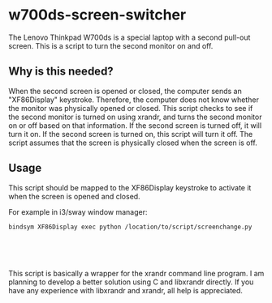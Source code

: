# w700ds-screen-switcher

The Lenovo Thinkpad W700ds is a special laptop with a second pull-out screen. This is a script to turn the second
monitor on and off.

## Why is this needed?
When the second screen is opened or closed, the computer sends an "XF86Display" keystroke. Therefore, the computer does
not know whether the monitor was physically opened or closed. This script checks to see if the second monitor is turned
on using xrandr, and turns the second monitor on or off based on that information. If the second screen is turned off,
it will turn it on. If the second screen is turned on, this script will turn it off. The script assumes that the screen
is physically closed when the screen is off.

## Usage
This script should be mapped to the XF86Display keystroke to activate it when the screen is opened and closed. 

For example
in i3/sway window manager:
```
bindsym XF86Display exec python /location/to/script/screenchange.py
```
&nbsp;

&nbsp;

This script is basically a wrapper for the xrandr command line program. I am planning to develop a better solution
using C and libxrandr directly. If you have any experience with libxrandr and xrandr, all help is appreciated. 
